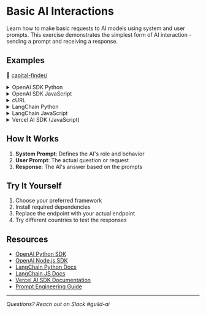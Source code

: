 # Basic AI Interactions

Learn how to make basic requests to AI models using system and user prompts. This exercise demonstrates the simplest form of AI interaction - sending a prompt and receiving a response.

## Examples

📁 [capital-finder/](./capital-finder/)

<details>
<summary>OpenAI SDK Python</summary>

📄 [capital-finder.py](./capital-finder/capital-finder.py)

```python
from openai import OpenAI

client = OpenAI(
    base_url="https://ai.company.internal/v1",
    api_key="not-needed"
)

response = client.chat.completions.create(
    model="gpt-4",
    messages=[
        {
            "role": "system",
            "content": "You are a geography expert. Your task is to provide the capital city of any country asked. Respond only with the city name."
        },
        {
            "role": "user",
            "content": "France"
        }
    ]
)

result = response.choices[0].message.content
print(result)
```

</details>

<details>
<summary>OpenAI SDK JavaScript</summary>

📄 [capital-finder.js](./capital-finder/capital-finder.js)

```javascript
import OpenAI from 'openai';

const client = new OpenAI({
  baseURL: 'https://ai.company.internal/v1',
  apiKey: 'not-needed'
});

const response = await client.chat.completions.create({
  model: 'gpt-4',
  messages: [
    {
      role: 'system',
      content: 'You are a geography expert. Your task is to provide the capital city of any country asked. Respond only with the city name.'
    },
    {
      role: 'user',
      content: 'France'
    }
  ]
});

const result = response.choices[0].message.content;
console.log(result);
```

</details>

<details>
<summary>cURL</summary>

📄 [capital-finder.sh](./capital-finder/capital-finder.sh)

```bash
curl https://ai.company.internal/v1/chat/completions \
  -H "Content-Type: application/json" \
  -d '{
    "model": "gpt-4",
    "messages": [
      {
        "role": "system",
        "content": "You are a geography expert. Your task is to provide the capital city of any country asked. Respond only with the city name."
      },
      {
        "role": "user",
        "content": "France"
      }
    ]
  }' | jq -r '.choices[0].message.content'
```

</details>

<details>
<summary>LangChain Python</summary>

```python
from langchain.llms import Custom
from langchain.schema import SystemMessage, HumanMessage

llm = Custom(endpoint="https://ai.company.internal/v1/chat")

messages = [
    SystemMessage(content="You are a geography expert. Your task is to provide the capital city of any country asked. Respond only with the city name."),
    HumanMessage(content="France")
]

result = llm.invoke(messages)
print(result)
```

</details>

<details>
<summary>LangChain JavaScript</summary>

```javascript
import { ChatOpenAI } from "langchain/chat_models/openai";
import { SystemMessage, HumanMessage } from "langchain/schema";

const model = new ChatOpenAI({
  modelName: "gpt-4",
  configuration: { basePath: "https://ai.company.internal/v1" }
});

const messages = [
  new SystemMessage("You are a geography expert. Your task is to provide the capital city of any country asked. Respond only with the city name."),
  new HumanMessage("France")
];

const result = await model.invoke(messages);
console.log(result.content);
```

</details>

<details>
<summary>Vercel AI SDK (JavaScript)</summary>

```javascript
import { createOpenAI } from '@ai-sdk/openai';
import { generateText } from 'ai';

const result = await generateText({
  model: createOpenAI({ baseURL: 'https://ai.company.internal/v1' })('gpt-4'),
  system: 'You are a geography expert. Your task is to provide the capital city of any country asked. Respond only with the city name.',
  prompt: 'France'
});
console.log(result.text);
```

</details>

## How It Works

1. **System Prompt**: Defines the AI's role and behavior
2. **User Prompt**: The actual question or request
3. **Response**: The AI's answer based on the prompts

## Try It Yourself

1. Choose your preferred framework
2. Install required dependencies
3. Replace the endpoint with your actual endpoint
4. Try different countries to test the responses

## Resources

- [OpenAI Python SDK](https://github.com/openai/openai-python)
- [OpenAI Node.js SDK](https://github.com/openai/openai-node)
- [LangChain Python Docs](https://python.langchain.com/)
- [LangChain JS Docs](https://js.langchain.com/)
- [Vercel AI SDK Documentation](https://sdk.vercel.ai/docs)
- [Prompt Engineering Guide](https://www.promptingguide.ai/)

---

*Questions? Reach out on Slack #guild-ai*
